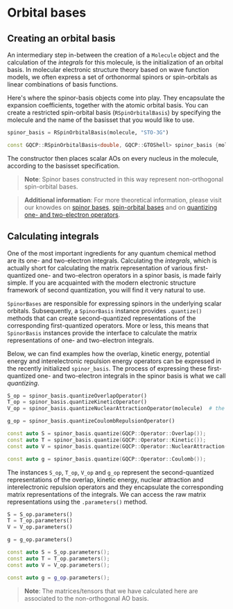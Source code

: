 # Orbital bases

## Creating an orbital basis

An intermediary step in-between the creation of a `Molecule` object and the calculation of the _integrals_ for this molecule, is the initialization of an orbital basis. In molecular electronic structure theory based on wave function models, we often express a set of orthonormal spinors or spin-orbitals as linear combinations of basis functions.

Here's where the spinor-basis objects come into play. They encapsulate the expansion coefficients, together with the atomic orbital basis. You can create a restricted spin-orbital basis (`RSpinOrbitalBasis`) by specifying the molecule and the name of the basisset that you would like to use.

<!--DOCUSAURUS_CODE_TABS-->

<!--Python-->
```python
spinor_basis = RSpinOrbitalBasis(molecule, "STO-3G")
```

<!--C++-->
```C++
const GQCP::RSpinOrbitalBasis<double, GQCP::GTOShell> spinor_basis {molecule, "STO-3G"};  // note that you have to specify the type of shell that underlies this spin-orbital basis
```
<!--END_DOCUSAURUS_CODE_TABS-->

The constructor then places scalar AOs on every nucleus in the molecule, according to the basisset specification.

> **Note**: Spinor bases constructed in this way represent non-orthogonal spin-orbital bases.

> **Additional information**: For more theoretical information, please visit our knowdes on [spinor bases](https://gqcg-res.github.io/knowdes/general-spinor-bases.html), [spin-orbital bases](https://gqcg-res.github.io/knowdes/spin-orbital-bases.html) and on [quantizing one- and two-electron operators](https://gqcg-res.github.io/knowdes/quantizing-one-and-two-electron-operators-in-general-spinor-bases.html).


## Calculating integrals

One of the most important ingredients for any quantum chemical method are its one- and two-electron integrals. Calculating the _integrals_, which is actually short for calculating the matrix representation of various first-quantized one- and two-electron operators in a spinor basis, is made fairly simple. If you are acquainted with the modern electronic structure framework of second quantization, you will find it very natural to use.

`SpinorBases` are responsible for expressing spinors in the underlying scalar orbitals. Subsequently, a `SpinorBasis` instance provides `.quantize()` methods that can create second-quantized representations of the corresponding first-quantized operators. More or less, this means that `SpinorBasis` instances provide the interface to calculate the matrix representations of one- and two-electron integrals.

Below, we can find examples how the overlap, kinetic energy, potential energy and interelectronic repulsion energy operators can be expressed in the recently initialized `spinor_basis`. The process of expressing these first-quantized one- and two-electron integrals in the spinor basis is what we call _quantizing_.

<!--DOCUSAURUS_CODE_TABS-->

<!--Python-->
```python
S_op = spinor_basis.quantizeOverlapOperator()
T_op = spinor_basis.quantizeKineticOperator()
V_op = spinor_basis.quantizeNuclearAttractionOperator(molecule)  # the nuclear attraction operator is defined with respect to the molecule's nuclear framework

g_op = spinor_basis.quantizeCoulombRepulsionOperator()
```

<!--C++-->
```C++
const auto S = spinor_basis.quantize(GQCP::Operator::Overlap());
const auto T = spinor_basis.quantize(GQCP::Operator::Kinetic());
const auto V = spinor_basis.quantize(GQCP::Operator::NuclearAttraction(molecule));  // the nuclear attraction operator is defined with respect to the molecule's nuclear framework

const auto g = spinor_basis.quantize(GQCP::Operator::Coulomb());
```
<!--END_DOCUSAURUS_CODE_TABS-->


The instances `S_op`, `T_op`, `V_op` and `g_op` represent the second-quantized representations of the overlap, kinetic energy, nuclear attraction and interelectronic repulsion operators and they encapsulate the corresponding matrix representations of the integrals. We can access the raw matrix representations using the `.parameters()` method.

<!--DOCUSAURUS_CODE_TABS-->

<!--Python-->
```python
S = S_op.parameters()
T = T_op.parameters()
V = V_op.parameters()

g = g_op.parameters()
```

<!--C++-->
```C++
const auto S = S_op.parameters();
const auto T = T_op.parameters();
const auto V = V_op.parameters();

const auto g = g_op.parameters();
```
<!--END_DOCUSAURUS_CODE_TABS-->

> **Note**: The matrices/tensors that we have calculated here are associated to the non-orthogonal AO basis.

